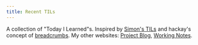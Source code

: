 ```yaml
---
title: Recent TILs
---
```


A collection of "Today I Learned"s. Inspired by [Simon's TILs](https://til.simonwillison.net/) and hackay's concept of [breadcrumbs](https://hackaday.com/2023/08/09/share-your-projects-leave-breadcrumbs/). My other websites: [Project Blog](https://maroukis.net), [Working Notes](https://notes.maroukis.net).
